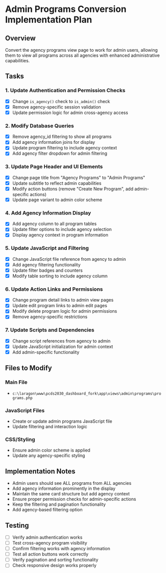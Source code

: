 # Admin Programs Conversion Implementation Plan

## Overview

Convert the agency programs view page to work for admin users, allowing them to view all programs across all agencies with enhanced administrative capabilities.

## Tasks

### 1. Update Authentication and Permission Checks

- [x] Change `is_agency()` check to `is_admin()` check
- [x] Remove agency-specific session validation
- [x] Update permission logic for admin cross-agency access

### 2. Modify Database Queries

- [x] Remove agency_id filtering to show all programs
- [x] Add agency information joins for display
- [x] Update program filtering to include agency context
- [x] Add agency filter dropdown for admin filtering

### 3. Update Page Header and UI Elements

- [x] Change page title from "Agency Programs" to "Admin Programs"
- [x] Update subtitle to reflect admin capabilities
- [x] Modify action buttons (remove "Create New Program", add admin-specific actions)
- [x] Update page variant to admin color scheme

### 4. Add Agency Information Display

- [x] Add agency column to all program tables
- [x] Update filter options to include agency selection
- [x] Display agency context in program information

### 5. Update JavaScript and Filtering

- [x] Change JavaScript file reference from agency to admin
- [x] Add agency filtering functionality
- [x] Update filter badges and counters
- [x] Modify table sorting to include agency column

### 6. Update Action Links and Permissions

- [x] Change program detail links to admin view pages
- [x] Update edit program links to admin edit pages
- [x] Modify delete program logic for admin permissions
- [x] Remove agency-specific restrictions

### 7. Update Scripts and Dependencies

- [x] Change script references from agency to admin
- [x] Update JavaScript initialization for admin context
- [x] Add admin-specific functionality

## Files to Modify

### Main File

- `c:\laragon\www\pcds2030_dashboard_fork\app\views\admin\programs\programs.php`

### JavaScript Files

- Create or update admin programs JavaScript file
- Update filtering and interaction logic

### CSS/Styling

- Ensure admin color scheme is applied
- Update any agency-specific styling

## Implementation Notes

- Admin users should see ALL programs from ALL agencies
- Add agency information prominently in the display
- Maintain the same card structure but add agency context
- Ensure proper permission checks for admin-specific actions
- Keep the filtering and pagination functionality
- Add agency-based filtering option

## Testing

- [ ] Verify admin authentication works
- [ ] Test cross-agency program visibility
- [ ] Confirm filtering works with agency information
- [ ] Test all action buttons work correctly
- [ ] Verify pagination and sorting functionality
- [ ] Check responsive design works properly

